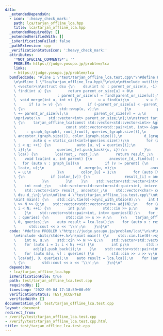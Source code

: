 ```yaml
---
data:
  _extendedDependsOn:
  - icon: ':heavy_check_mark:'
    path: lca/tarjan_offline_lca.hpp
    title: lca/tarjan_offline_lca.hpp
  _extendedRequiredBy: []
  _extendedVerifiedWith: []
  _isVerificationFailed: false
  _pathExtension: cpp
  _verificationStatusIcon: ':heavy_check_mark:'
  attributes:
    '*NOT_SPECIAL_COMMENTS*': ''
    PROBLEM: https://judge.yosupo.jp/problem/lca
    links:
    - https://judge.yosupo.jp/problem/lca
  bundledCode: "#line 1 \"test/tarjan_offline_lca.test.cpp\"\n#define PROBLEM \"https://judge.yosupo.jp/problem/lca\"\
    \n\n#line 1 \"lca/tarjan_offline_lca.hpp\"\n\n\n\n#include <utility>\n#include\
    \ <vector>\n\nstruct dsu {\n    dsu(int n) : parent_or_size(n, -1) {}\n    int\
    \ find(int u) {\n        return parent_or_size[u] < 0\n                   ? u\n\
    \                   : parent_or_size[u] = find(parent_or_size[u]);\n    }\n  \
    \  void merge(int u, int v) {\n        u = find(u);\n        v = find(v);\n  \
    \      if (u != v) {\n            if (-parent_or_size[u] < -parent_or_size[v])\
    \ {\n                std::swap(u, v);\n            }\n            parent_or_size[u]\
    \ += parent_or_size[v];\n            parent_or_size[v] = u;\n        }\n    }\n\
    \nprivate:\n    std::vector<int> parent_or_size;\n};\n\nstruct tarjan_offline_lca\
    \ {\n    tarjan_offline_lca(const std::vector<std::vector<int>> &graph, int root,\n\
    \                       const std::vector<std::pair<int, int>> &queries)\n   \
    \     : graph_(graph), root_(root), queries_(graph.size()),\n          result_(queries.size()),\
    \ ancestor_(graph.size()), color_(graph.size()),\n          d_(graph.size()) {\n\
    \        auto q = static_cast<int>(queries.size());\n        for (auto i = 0;\
    \ i < q; ++i) {\n            auto [u, v] = queries[i];\n            queries_[u].push_back({v,\
    \ i});\n            queries_[v].push_back({u, i});\n        }\n    }\n    std::vector<int>\
    \ lca() {\n        lca(root_, root_);\n        return result_;\n    }\n\nprivate:\n\
    \    void lca(int u, int parent) {\n        ancestor_[d_.find(u)] = u;\n     \
    \   for (auto v : graph_[u])\n            if (v != parent) {\n               \
    \ lca(v, u);\n                d_.merge(u, v);\n                ancestor_[d_.find(u)]\
    \ = u;\n            }\n        color_[u] = 1;\n        for (auto [v, i] : queries_[u])\
    \ {\n            if (color_[v]) {\n                result_[i] = ancestor_[d_.find(v)];\n\
    \            }\n        }\n    }\n    std::vector<std::vector<int>> graph_;\n\
    \    int root_;\n    std::vector<std::vector<std::pair<int, int>>> queries_;\n\
    \    std::vector<int> result_, ancestor_;\n    std::vector<char> color_;\n   \
    \ dsu d_;\n};\n\n\n#line 4 \"test/tarjan_offline_lca.test.cpp\"\n#include <bits/stdc++.h>\n\
    \nint main() {\n    std::cin.tie(0)->sync_with_stdio(0);\n    int N, Q;\n    std::cin\
    \ >> N >> Q;\n    std::vector<std::vector<int>> adj(N);\n    for (auto i = 1;\
    \ i < N; ++i) {\n        int p;\n        std::cin >> p;\n        adj[p].push_back(i);\n\
    \    }\n    std::vector<std::pair<int, int>> queries(Q);\n    for (auto &[u, v]\
    \ : queries) {\n        std::cin >> u >> v;\n    }\n    tarjan_offline_lca lca(adj,\
    \ 0, queries);\n    auto result = lca.lca();\n    for (auto x : result) {\n  \
    \      std::cout << x << '\\n';\n    }\n}\n"
  code: "#define PROBLEM \"https://judge.yosupo.jp/problem/lca\"\n\n#include \"../lca/tarjan_offline_lca.hpp\"\
    \n#include <bits/stdc++.h>\n\nint main() {\n    std::cin.tie(0)->sync_with_stdio(0);\n\
    \    int N, Q;\n    std::cin >> N >> Q;\n    std::vector<std::vector<int>> adj(N);\n\
    \    for (auto i = 1; i < N; ++i) {\n        int p;\n        std::cin >> p;\n\
    \        adj[p].push_back(i);\n    }\n    std::vector<std::pair<int, int>> queries(Q);\n\
    \    for (auto &[u, v] : queries) {\n        std::cin >> u >> v;\n    }\n    tarjan_offline_lca\
    \ lca(adj, 0, queries);\n    auto result = lca.lca();\n    for (auto x : result)\
    \ {\n        std::cout << x << '\\n';\n    }\n}\n"
  dependsOn:
  - lca/tarjan_offline_lca.hpp
  isVerificationFile: true
  path: test/tarjan_offline_lca.test.cpp
  requiredBy: []
  timestamp: '2022-09-04 17:18:59+00:00'
  verificationStatus: TEST_ACCEPTED
  verifiedWith: []
documentation_of: test/tarjan_offline_lca.test.cpp
layout: document
redirect_from:
- /verify/test/tarjan_offline_lca.test.cpp
- /verify/test/tarjan_offline_lca.test.cpp.html
title: test/tarjan_offline_lca.test.cpp
---
```

